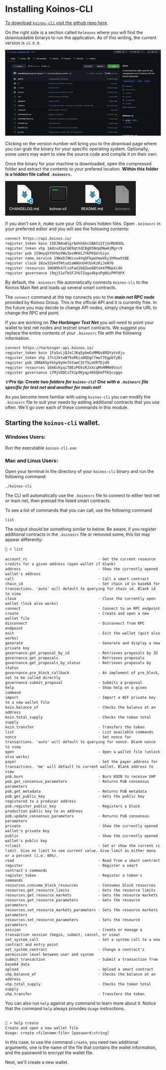 # Installing Koinos-CLI

[To download `koinos-cli` visit the github repo here](https://github.com/koinos/koinos-cli).

On the right side is a section called `Releases` where you will find the downloadable binarys to run the application. As of this writing, the current version is `v2.0.0`. 

![github](images/cli_1.png "github")

Clicking on the version number will bring you to the download page where you can grab the binary for your specific operating system. Optionally, some users may want to view the source code and compile it on their own.


Once the binary for your machine is downloaded, open the compressed folder and extract the contents to your prefered location. __Within this folder is a hidden file called `.koinosrc`.__ 

![koinosrc](images/cli_2.png "koinosrc")

If you don't see it, make sure your OS shows hidden files. Open `.koinosrc` in your preferred editor and you will see the following contents:

```
connect https://api.koinos.io/
register_token koin 15DJN4a8SgrbGhhGksSBASiSYjGnMU8dGL
register_token vhp 1AdzuXSpC6K9qtXdCBgD5NUpDNwHjMgrc9
register pob 159myq5YUhhoVWu3wsHKHiJYKPKGUrGiyv
register name_service 19WxDJ9Kcvx4VqQFkpwVmwVEy1hMuwXtQE
register claim 18zw3ZokdfHtudzaWAUnU4tUvKzKiJeN76
register resources 1HGN9h47CzoFwU2bQZwe6BYoX4TM6pXc4b
register governance 19qj51eTbSFJYU7ZagudkpxPgNSzPMfdPX
```

By default, the `.koinosrc` file automatically connects `koinos-cli` to the Koinos Main Net and loads up several smart contracts.

The `connect` command at the top connects you to the ___main net RPC node___ provided by Koinos Group. This is the official API and it is currently free. In the future you may decide to change API nodes, simply change the URL to change the RPC end point.

If you are working on ___The Harbinger Test Net___ you will need to point your wallet to test net nodes and testnet smart contracts. We suggest you replace the entire contents of your `.koinosrc` file with the following information:

```
connect https://harbinger-api.koinos.io/
register_token koin 1FaSvLjQJsCJKq5ybmGsMMQs8RQYyVv8ju
register_token vhp 17n12ktwN79sR6ia9DDgCfmw77EgpbTyBi
register pob 1MAbK5pYkhp9yHnfhYamC3tfSLmVRTDjd9
register resources 16X6cKyqiT8EzPEksRJxXcqMnHMMm9Vxct
register governance 17MjUXDCuTX1p9Kyqy48SQkkPfKScoggo
```

___💡 Pro tip: Create two folders for `koinos-cli`! One with a `.koinosrc` file specific for test net and another for main net!___

As you become more familiar with using `koinos-cli` you can modify the `.koinosrc` file to suit your needs by adding additional contracts that you use often. We'll go over each of these commands in this module.


## Starting the `koinos-cli` wallet.

### Windows Users:

Run the executable `koinos-cli.exe`

### Mac and Linus Users:

Open your terminal in the directory of your `koinos-cli` binary and run the following command:

```
./koinos-cli
```
The CLI will automatically use the `.koinosrc` file to connect to either test net or main net, then preload the listed smart contracts.

To see a list of commands that you can call, use the following command
```
list
``` 
The output should be something similar to below. Be aware, if you register additional contracts in the `.koinosrc` file or removed some, this list may appear differently: 

```
🔐 > list

account_rc                                - Get the current resource credits for a given address (open wallet if blank)
address                                   - Show the currently opened wallet's address
call                                      - Call a smart contract
chain_id                                  - Set chain id in base64 for transactions. 'auto' will default to querying for chain id. Blank id to view
close                                     - Close the currently open wallet (lock also works)
connect                                   - Connect to an RPC endpoint
create                                    - Create and open a new wallet file
disconnect                                - Disconnect from RPC endpoint
exit                                      - Exit the wallet (quit also works)
generate                                  - Generate and display a new private key
governance.get_proposal_by_id             - Retrieves proposals by ID
governance.get_proposals                  - Retrieves proposals
governance.get_proposals_by_status        - Retrieves proposals by status
governance.pre_block_callback             - An implement of pre_block, not to be called directly
governance.submit_proposal                - Submits a proposal
help                                      - Show help on a given command
import                                    - Import a WIF private key to a new wallet file
koin.balance_of                           - Checks the balance at an address
koin.total_supply                         - Checks the token total supply
koin.transfer                             - Transfers the token
list                                      - List available commands
nonce                                     - Set nonce for transactions. 'auto' will default to querying for nonce. Blank nonce to view
open                                      - Open a wallet file (unlock also works)
payer                                     - Set the payer address for transactions. 'me' will default to current wallet. Blank address to view
pob.burn                                  - Burn KOIN to receive VHP
pob.get_consensus_parameters              - Returns PoB consensus parameters
pob.get_metadata                          - Returns PoB metadata
pob.get_public_key                        - Gets the public key registered to a producer address
pob.register_public_key                   - Registers a block production public key to an address
pob.update_consensus_parameters           - Returns PoB consensus parameters
private                                   - Show the currently opened wallet's private key
public                                    - Show the currently opened wallet's public key
rclimit                                   - Set or show the current rc limit. Give no limit to see current value. Give limit as either mana or a percent (i.e. 80%).
read                                      - Read from a smart contract
register                                  - Register a smart contract's commands
register_token                            - Register a token's commands
resources.consume_block_resources         - Consumes block resources
resources.get_resource_limits             - Gets the resource limits
resources.get_resource_markets            - Gets the resource markets
resources.get_resource_parameters         - Gets the resource parameters
resources.set_resource_markets_parameters - Sets the resource markets parameters
resources.set_resource_parameters         - Sets the resource parameters
session                                   - Create or manage a transaction session (begin, submit, cancel, or view)
set_system_call                           - Set a system call to a new contract and entry point
set_system_contract                       - Change a contract's permission level between user and system
submit_transaction                        - Submit a transaction from base64 data
upload                                    - Upload a smart contract
vhp.balance_of                            - Checks the balance at an address
vhp.total_supply                          - Checks the token total supply
vhp.transfer                              - Transfers the token
```
 

You can also run `help` against any command to learn more about it. Notice that the command `help` always provides `Usage` instructions. 

```

🔐 > help create
Create and open a new wallet file
Usage: create <filename:file> [password:string]

```
In this case, to use the command `create`, you need two additional arguments, one is the name of the file that contains the wallet information, and the password to encrypt the wallet file.

Next, we'll create a new wallet.
